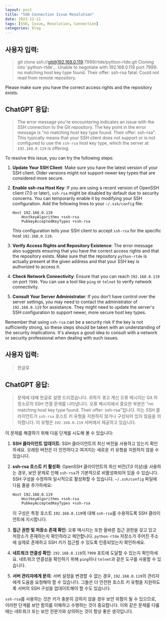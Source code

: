 ```yaml
---
layout: post
title: "SSH Connection Issue Resolution"
date: 2023-12-11
tags: [SSH, Issue, Resolution, Connection]
categories: blog
---
```


## 사용자 입력:
> git clone ssh://git@192.168.0.119:7999/rtde/python-rtde.git
Cloning into 'python-rtde'...
Unable to negotiate with 192.168.0.119 port 7999: no matching host key type found. Their offer: ssh-rsa
fatal: Could not read from remote repository.

Please make sure you have the correct access rights
and the repository exists.

## ChatGPT 응답:
> The error message you're encountering indicates an issue with the SSH connection to the Git repository. The key point in the error message is "no matching host key type found. Their offer: ssh-rsa". This typically means that your SSH client does not support or is not configured to use the `ssh-rsa` host key type, which the server at `192.168.0.119` is offering.

To resolve this issue, you can try the following steps:

1. **Update Your SSH Client**: Make sure you have the latest version of your SSH client. Older versions might not support newer key types that are considered more secure.

2. **Enable ssh-rsa Host Key**: If you are using a recent version of OpenSSH client (7.0 or later), `ssh-rsa` might be disabled by default due to security concerns. You can temporarily enable it by modifying your SSH configuration. Add the following lines to your `~/.ssh/config` file:

   ```
   Host 192.168.0.119
       HostkeyAlgorithms +ssh-rsa
       PubkeyAcceptedKeyTypes +ssh-rsa
   ```

   This configuration tells your SSH client to accept `ssh-rsa` for the specific host `192.168.0.119`.

3. **Verify Access Rights and Repository Existence**: The error message also suggests ensuring that you have the correct access rights and that the repository exists. Make sure that the repository `python-rtde` is actually present at the given address and that your SSH key is authorized to access it.

4. **Check Network Connectivity**: Ensure that you can reach `192.168.0.119` on port `7999`. You can use a tool like `ping` or `telnet` to verify network connectivity.

5. **Consult Your Server Administrator**: If you don’t have control over the server settings, you may need to contact the administrator of `192.168.0.119` for assistance. They might need to update the server's SSH configuration to support newer, more secure host key types.

Remember that using `ssh-rsa` can be a security risk if the key is not sufficiently strong, so these steps should be taken with an understanding of the security implications. It's always a good idea to consult with a network or security professional when dealing with such issues.

## 사용자 입력:
> 한글로

## ChatGPT 응답:
> 문제에 대해 한글로 설명 드리겠습니다. 귀하가 겪고 계신 오류 메시지는 Git 저장소로의 SSH 연결 문제를 나타냅니다. 오류 메시지에서 중요한 부분은 "no matching host key type found. Their offer: ssh-rsa"입니다. 이는 SSH 클라이언트가 `ssh-rsa` 호스트 키 유형을 지원하지 않거나 구성되어 있지 않음을 의미합니다. 이 유형은 `192.168.0.119` 서버에서 제공하고 있습니다.

이 문제를 해결하기 위해 다음 단계를 시도해 볼 수 있습니다:

1. **SSH 클라이언트 업데이트**: SSH 클라이언트의 최신 버전을 사용하고 있는지 확인하세요. 오래된 버전은 더 안전하다고 여겨지는 새로운 키 유형을 지원하지 않을 수 있습니다.

2. **ssh-rsa 호스트 키 활성화**: OpenSSH 클라이언트의 최신 버전(7.0 이상)을 사용하는 경우, 보안 문제로 인해 `ssh-rsa`가 기본적으로 비활성화되어 있을 수 있습니다. SSH 구성을 수정하여 일시적으로 활성화할 수 있습니다. `~/.ssh/config` 파일에 다음 줄을 추가하세요:

   ```
   Host 192.168.0.119
       HostkeyAlgorithms +ssh-rsa
       PubkeyAcceptedKeyTypes +ssh-rsa
   ```

   이 구성은 특정 호스트 `192.168.0.119`에 대해 `ssh-rsa`를 수용하도록 SSH 클라이언트에 지시합니다.

3. **접근 권한 및 저장소 존재 확인**: 오류 메시지는 또한 올바른 접근 권한을 갖고 있고 저장소가 존재하는지 확인하라고 제안합니다. `python-rtde` 저장소가 주어진 주소에 실제로 존재하고 SSH 키가 접근할 수 있도록 인증되었는지 확인하세요.

4. **네트워크 연결성 확인**: `192.168.0.119`의 `7999` 포트에 도달할 수 있는지 확인하세요. 네트워크 연결성을 확인하기 위해 `ping`이나 `telnet`과 같은 도구를 사용할 수 있습니다.

5. **서버 관리자에게 문의**: 서버 설정을 변경할 수 없는 경우, `192.168.0.119`의 관리자에게 도움을 요청해야 할 수 있습니다. 그들은 더 안전한 호스트 키 유형을 지원하도록 서버의 SSH 구성을 업데이트해야 할 수도 있습니다.

`ssh-rsa`를 사용하는 것은 키가 충분히 강하지 않을 경우 보안 위험이 될 수 있으므로, 이러한 단계를 보안 함의를 이해하고 수행하는 것이 중요합니다. 이와 같은 문제를 다룰 때는 네트워크 또는 보안 전문가와 상의하는 것이 항상 좋은 생각입니다.

